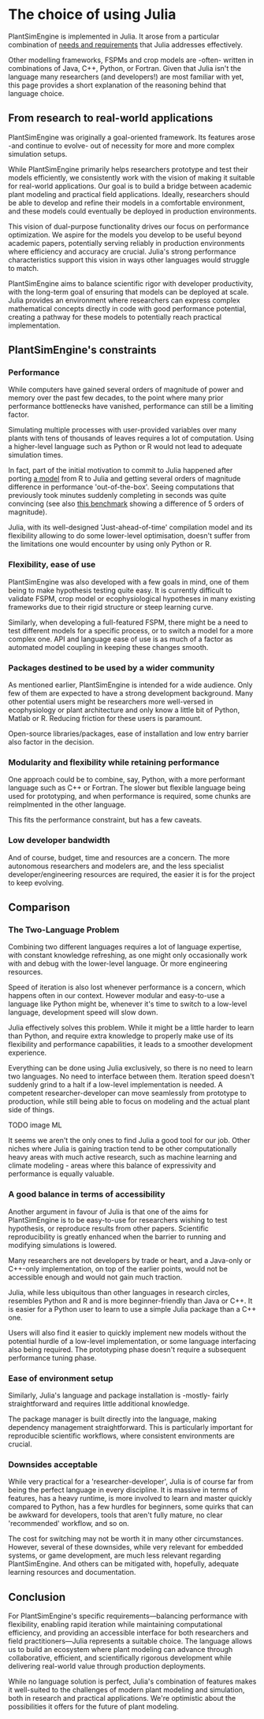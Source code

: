 # The choice of using Julia

PlantSimEngine is implemented in Julia. It arose from a particular combination of [needs and requirements](why_plantsimengine.md) that Julia addresses effectively.

Other modelling frameworks, FSPMs and crop models are -often- written in combinations of Java, C++, Python, or Fortran. Given that Julia isn't the language many researchers (and developers!) are most familiar with yet, this page provides a short explanation of the reasoning behind that language choice.

## From research to real-world applications

PlantSimEngine was originally a goal-oriented framework. Its features arose -and continue to evolve- out of necessity for more and more complex simulation setups.

While PlantSimEngine primarily helps researchers prototype and test their models efficiently, we consistently work with the vision of making it suitable for real-world applications. Our goal is to build a bridge between academic plant modeling and practical field applications. Ideally, researchers should be able to develop and refine their models in a comfortable environment, and these models could eventually be deployed in production environments.

This vision of dual-purpose functionality drives our focus on performance optimization. We aspire for the models you develop to be useful beyond academic papers, potentially serving reliably in production environments where efficiency and accuracy are crucial. Julia's strong performance characteristics support this vision in ways other languages would struggle to match.

PlantSimEngine aims to balance scientific rigor with developer productivity, with the long-term goal of ensuring that models can be deployed at scale. Julia provides an environment where researchers can express complex mathematical concepts directly in code with good performance potential, creating a pathway for these models to potentially reach practical implementation.

## PlantSimEngine's constraints

### Performance

While computers have gained several orders of magnitude of power and memory over the past few decades, to the point where many prior performance bottlenecks have vanished, performance can still be a limiting factor.

Simulating multiple processes with user-provided variables over many plants with tens of thousands of leaves requires a lot of computation. Using a higher-level language such as Python or R would not lead to adequate simulation times.

In fact, part of the initial motivation to commit to Julia happened after porting [a model](https://github.com/VEZY/DynACof.jl) from R to Julia and getting several orders of magnitude difference in performance 'out-of-the-box'. Seeing computations that previously took minutes suddenly completing in seconds was quite convincing (see also [this benchmark](https://vezy.github.io/PlantBiophysics-paper/notebooks_performance_Fig5_PlantBiophysics_performance/) showing a difference of 5 orders of magnitude).

Julia, with its well-designed 'Just-ahead-of-time' compilation model and its flexibility allowing to do some lower-level optimisation, doesn't suffer from the limitations one would encounter by using only Python or R.

### Flexibility, ease of use

PlantSimEngine was also developed with a few goals in mind, one of them being to make hypothesis testing quite easy. It is currently difficult to validate FSPM, crop model or ecophysiological hypotheses in many existing frameworks due to their rigid structure or steep learning curve.

Similarly, when developing a full-featured FSPM, there might be a need to test different models for a specific process, or to switch a model for a more complex one. API and language ease of use is as much of a factor as automated model coupling in keeping these changes smooth.

### Packages destined to be used by a wider community

As mentioned earlier, PlantSimEngine is intended for a wide audience. Only few of them are expected to have a strong development background. Many other potential users might be researchers more well-versed in ecophysiology or plant architecture and only know a little bit of Python, Matlab or R. Reducing friction for these users is paramount.

Open-source libraries/packages, ease of installation and low entry barrier also factor in the decision.

### Modularity and flexibility while retaining performance

One approach could be to combine, say, Python, with a more performant language such as C++ or Fortran. The slower but flexible language being used for prototyping, and when performance is required, some chunks are reimplmented in the other language.

This fits the performance constraint, but has a few caveats.

### Low developer bandwidth

And of course, budget, time and resources are a concern. The more autonomous researchers and modelers are, and the less specialist developer/engineering resources are required, the easier it is for the project to keep evolving.

## Comparison

### The Two-Language Problem

Combining two different languages requires a lot of language expertise, with constant knowledge refreshing, as one might only occasionally work with and debug with the lower-level language. Or more engineering resources.

Speed of iteration is also lost whenever performance is a concern, which happens often in our context. However modular and easy-to-use a language like Python might be, whenever it's time to switch to a low-level language, development speed will slow down.

Julia effectively solves this problem. While it might be a little harder to learn than Python, and require extra knowledge to properly make use of its flexibility and performance capabilities, it leads to a smoother development experience.

Everything can be done using Julia exclusively, so there is no need to learn two languages. No need to interface between them. Iteration speed doesn't suddenly grind to a halt if a low-level implementation is needed. A competent researcher-developer can move seamlessly from prototype to production, while still being able to focus on modeling and the actual plant side of things.

TODO image ML

It seems we aren't the only ones to find Julia a good tool for our job. Other niches where Julia is gaining traction tend to be other computationally heavy areas with much active research, such as machine learning and climate modeling - areas where this balance of expressivity and performance is equally valuable.

### A good balance in terms of accessibility

Another argument in favour of Julia is that one of the aims for PlantSimEngine is to be easy-to-use for researchers wishing to test hypothesis, or reproduce results from other papers. Scientific reproducibility is greatly enhanced when the barrier to running and modifying simulations is lowered.

Many researchers are not developers by trade or heart, and a Java-only or C++-only implementation, on top of the earlier points, would not be accessible enough and would not gain much traction.

Julia, while less ubiquitous than other languages in research circles, resembles Python and R and is more beginner-friendly than Java or C++. It is easier for a Python user to learn to use a simple Julia package than a C++ one.

Users will also find it easier to quickly implement new models without the potential hurdle of a low-level implementation, or some language interfacing also being required. The prototyping phase doesn't require a subsequent performance tuning phase.

### Ease of environment setup

Similarly, Julia's language and package installation is -mostly- fairly straightforward and requires little additional knowledge.

The package manager is built directly into the language, making dependency management straightforward. This is particularly important for reproducible scientific workflows, where consistent environments are crucial.

### Downsides acceptable

While very practical for a 'researcher-developer', Julia is of course far from being the perfect language in every discipline. It is massive in terms of features, has a heavy runtime, is more involved to learn and master quickly compared to Python, has a few hurdles for beginners, some quirks that can be awkward for developers, tools that aren't fully mature, no clear 'recommended' workflow, and so on. 

The cost for switching may not be worth it in many other circumstances. However, several of these downsides, while very relevant for embedded systems, or game development, are much less relevant regarding PlantSimEngine. And others can be mitigated with, hopefully, adequate learning resources and documentation.

## Conclusion

For PlantSimEngine's specific requirements—balancing performance with flexibility, enabling rapid iteration while maintaining computational efficiency, and providing an accessible interface for both researchers and field practitioners—Julia represents a suitable choice. The language allows us to build an ecosystem where plant modeling can advance through collaborative, efficient, and scientifically rigorous development while delivering real-world value through production deployments.

While no language solution is perfect, Julia's combination of features makes it well-suited to the challenges of modern plant modeling and simulation, both in research and practical applications. We're optimistic about the possibilities it offers for the future of plant modeling.
